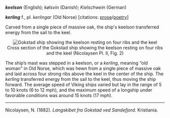 **_keelson_** (English); _kølsvin_ (Danish); _Kielschwein_ (German)

**_kerling_** f., pl. _kerlingar_ (Old Norse) [citations: [prose](https://onp.ku.dk/onp/onp.php?o43157)/[poetry](https://lexiconpoeticum.org/m.php?p=lemma&i=44377)]  

   Carved from a single piece of massive oak, the ship's keelson transferred energy from the sail to the keel.    

<div align="center">
  
   ![Gokstad ship showing the keelson resting on four ribs and the keel](../images/Kerling_00_Gokstad.png)  
   Cross section of the Gokstad ship showing the keelson resting on four ribs and the keel (Nicolaysen Pl. II, Fig. 2)

</div>

   The ship’s mast was stepped in a keelson, or a _kerling_, meaning “old woman" in Old Norse, which was hewn from a single piece of massive 
   oak and laid across four strong ribs above the keel in the center of the ship. The _kerling_ transferred energy from the sail to the keel, 
   thus moving the ship forward. The average speed of Viking ships varied but lay in the range of 5 to 10 knots (6 to 12 mph), and the maximum 
   speed of a longship under favorable conditions was around 15 knots (17 mph).

---

   Nicolaysen, N. (1882). _Langskibet fra Gokstad ved Sandefjord._ Kristiania.